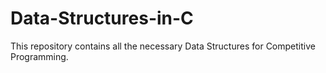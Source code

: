 # Data-Structures-in-C

This repository contains all the necessary Data Structures for Competitive Programming.
